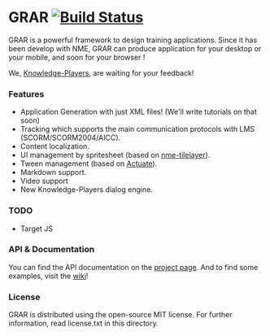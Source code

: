 GRAR [![Build Status](https://travis-ci.org/Knowledge-Players/grar.png?branch=master)](https://travis-ci.org/Knowledge-Players/grar)
====

GRAR is a powerful framework to design training applications. Since it has been develop with NME, GRAR can produce application for your desktop or your mobile, and soon for your browser !

We, [Knowledge-Players](http://www.knowledge-players.com), are waiting for your feedback!

### Features 
* Application Generation with just XML files! (We'll write tutorials on that soon) 
* Tracking which supports the main communication protocols with LMS (SCORM/SCORM2004/AICC).
* Content localization.
* UI management by spritesheet (based on [nme-tilelayer](https://github.com/elsassph/nme-tilelayer)). 
* Tween management (based on [Actuate](https://github.com/jgranick/actuate)). 
* Markdown support. 
* Video support
* New Knowledge-Players dialog engine.

### TODO
* Target JS

### API & Documentation
You can find the API documentation on the [project page](http://knowledge-players.github.com/grar/). And to find some examples, visit the [wiki](https://github.com/Knowledge-Players/grar/wiki)!

### License 
GRAR is distributed using the open-source MIT license. For further information, read license.txt in this directory. 
